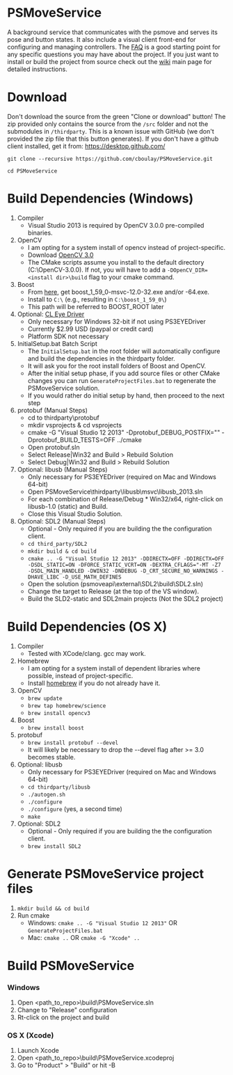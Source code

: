 # PSMoveService
A background service that communicates with the psmove and serves its pose and button states. It also include a visual client front-end for configuring and managing controllers. The [FAQ](https://github.com/cboulay/PSMoveService/wiki/Frequently-Asked-Questions) is a good starting point for any specific questions you may have about the project. If you just want to install or build the project from source check out the [wiki](https://github.com/cboulay/PSMoveService/wiki) main page for detailed instructions.

# Download
Don't download the source from the green "Clone or download" button! The zip provided only contains the source from the `/src` folder and not the submodules in `/thirdparty`. This is a known issue with GitHub (we don't provided the zip file that this button generates). If you don't have a github client installed, get it from: https://desktop.github.com/

`git clone --recursive https://github.com/cboulay/PSMoveService.git`

`cd PSMoveService`

# Build Dependencies (Windows)
1. Compiler
    * Visual Studio 2013 is required by OpenCV 3.0.0 pre-compiled binaries.
1. OpenCV
    * I am opting for a system install of opencv instead of project-specific.
    * Download [OpenCV 3.0](http://sourceforge.net/projects/opencvlibrary/files/opencv-win/3.0.0/opencv-3.0.0.exe/download)
    * The CMake scripts assume you install to the default directory (C:\OpenCV-3.0.0).
    If not, you will have to add a `-DOpenCV_DIR=<install dir>\build` flag to your cmake command.
1. Boost
    * From [here](https://sourceforge.net/projects/boost/files/boost-binaries/1.59.0_b1/), get boost_1_59_0-msvc-12.0-32.exe and/or -64.exe.
    * Install to `C:\` (e.g., resulting in `C:\boost_1_59_0\`)
    * This path will be referred to BOOST_ROOT later
1. Optional: [CL Eye Driver](https://codelaboratories.com/products/eye/driver/)
    * Only necessary for Windows 32-bit if not using PS3EYEDriver
    * Currently $2.99 USD (paypal or credit card)
    * Platform SDK not necessary
1. InitialSetup.bat Batch Script
    * The `InitialSetup.bat` in the root folder will automatically configure and build the dependencies in the thirdparty folder.
    * It will ask you for the root install folders of Boost and OpenCV.
    * After the initial setup phase, if you add source files or other CMake changes you can run `GenerateProjectFiles.bat` to regenerate the PSMoveService solution.
    * If you would rather do initial setup by hand, then proceed to the next step
1. protobuf (Manual Steps)
    * cd to thirdparty\protobuf
    * mkdir vsprojects & cd vsprojects
    * cmake -G "Visual Studio 12 2013" -Dprotobuf_DEBUG_POSTFIX="" -Dprotobuf_BUILD_TESTS=OFF ../cmake
    * Open protobuf.sln
    * Select Release|Win32 and Build > Rebuild Solution
    * Select Debug|Win32 and Build > Rebuild Solution
1. Optional: libusb (Manual Steps)
    * Only necessary for PS3EYEDriver (required on Mac and Windows 64-bit)
    * Open PSMoveService\thirdparty\libusb\msvc\libusb_2013.sln
    * For each combination of Release/Debug * Win32/x64, right-click on libusb-1.0 (static) and Build.
    * Close this Visual Studio Solution.
1. Optional: SDL2 (Manual Steps)
    * Optional - Only required if you are building the the configuration client.
    * `cd third_party/SDL2`
    * `mkdir build & cd build`
    * `cmake .. -G "Visual Studio 12 2013" -DDIRECTX=OFF -DDIRECTX=OFF -DSDL_STATIC=ON -DFORCE_STATIC_VCRT=ON -DEXTRA_CFLAGS="-MT -Z7 -DSDL_MAIN_HANDLED -DWIN32 -DNDEBUG -D_CRT_SECURE_NO_WARNINGS -DHAVE_LIBC -D_USE_MATH_DEFINES`
    * Open the solution (psmoveapi\external\SDL2\build\SDL2.sln)
    * Change the target to Release (at the top of the VS window).
    * Build the SLD2-static and SDL2main projects (Not the SDL2 project) 
    
# Build Dependencies (OS X)

1. Compiler
    * Tested with XCode/clang. gcc may work.
1. Homebrew
    * I am opting for a system install of dependent libraries where possible, instead of project-specific.
    * Install [homebrew](http://brew.sh/) if you do not already have it.
1. OpenCV
    * `brew update`
    * `brew tap homebrew/science`
    * `brew install opencv3`
1. Boost
    * `brew install boost`
1. protobuf
    * `brew install protobuf --devel`
    * It will likely be necessary to drop the --devel flag after >= 3.0 becomes stable.
1. Optional: libusb
    * Only necessary for PS3EYEDriver (required on Mac and Windows 64-bit)
    * `cd thirdparty/libusb`
    * `./autogen.sh`
    * `./configure`
    * `./configure` (yes, a second time)
    * `make`
1. Optional: SDL2
    * Optional - Only required if you are building the the configuration client.
    * `brew install SDL2`
   
# Generate PSMoveService project files

1. `mkdir build && cd build`
1. Run cmake
    * Windows: `cmake .. -G "Visual Studio 12 2013"` OR `GenerateProjectFiles.bat`
    * Mac: `cmake ..` OR `cmake -G "Xcode" ..`

# Build PSMoveService

### Windows

1. Open <path_to_repo>\build\PSMoveService.sln
1. Change to "Release" configuration
1. Rt-click on the project and build

### OS X (Xcode)

1. Launch Xcode
1. Open <path_to_repo>\build\PSMoveService.xcodeproj
1. Go to "Product" > "Build" or hit <Command>-B
